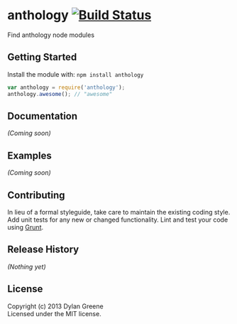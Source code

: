 # anthology [![Build Status](https://secure.travis-ci.org/dylang/anthology.png?branch=master)](http://travis-ci.org/dylang/anthology)

Find anthology node modules

## Getting Started
Install the module with: `npm install anthology`

```javascript
var anthology = require('anthology');
anthology.awesome(); // "awesome"
```

## Documentation
_(Coming soon)_

## Examples
_(Coming soon)_

## Contributing
In lieu of a formal styleguide, take care to maintain the existing coding style. Add unit tests for any new or changed functionality. Lint and test your code using [Grunt](http://gruntjs.com/).

## Release History
_(Nothing yet)_

## License
Copyright (c) 2013 Dylan Greene  
Licensed under the MIT license.
